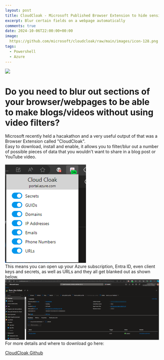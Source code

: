 ```yaml
---
layout: post
title: CloudCloak - Microsoft Published Browser Extension to hide sensitive information realtime during browsing.  Ideal for Blogging/Vlogging without doxxing yourself!
excerpt: Blur certain fields on a webpage automatically
comments: true
date: 2024-10-06T22:00:00+00:00
image:
  https://github.com/microsoft/cloudcloak/raw/main/images/icon-128.png
tags: 
  - Powershell
  - Azure
---
```


<img src="https://github.com/microsoft/cloudcloak/raw/main/images/icon-128.png">

# Do you need to blur out sections of your browser/webpages to be able to make blogs/videos without using video filters?

Microsoft recently held a hacakathon and a very useful output of that was a Browser Extension called "CloudCloak".  
Easy to download, install and enable, it allows you to filter/blur out a number of possible pieces of data that you wouldn't want to share in a blog post or YouTube video.  
<BR>
<img src="/public/cloudcloakoptions.png">
<BR>
This means you can open up your Azure subscription, Entra ID, even client keys and secrets, as well as URLs and they all get blanked out as shown below.
<BR>
<img src="/public/ccgrab.png">
<BR>
For more details and where to download go here:

<A HREF="https://github.com/microsoft/cloudcloak?tab=readme-ov-file"> CloudCloak Github </A>

